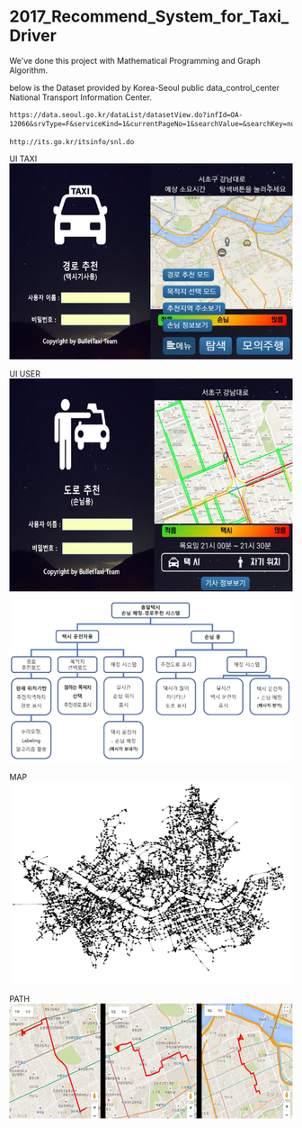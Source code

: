 # 2017_Recommend_System_for_Taxi_Driver

We've done this project with Mathematical Programming and Graph Algorithm.

below is the Dataset provided by Korea-Seoul public data_control_center National Transport Information Center.

    https://data.seoul.go.kr/dataList/datasetView.do?infId=OA-12066&srvType=F&serviceKind=1&currentPageNo=1&searchValue=&searchKey=null
    
    http://its.go.kr/itsinfo/snl.do

UI TAXI
![UI_for_Taxi](./Images/UI_for_Taxi.png?raw=true)

UI USER
![UI_for_User](./Images/UI_for_User.png)


![vvvvv](./Images/vvvvv.JPG)

MAP
![MAP](./Images/MAP.png)

PATH
![Path](./Images/Path.png)